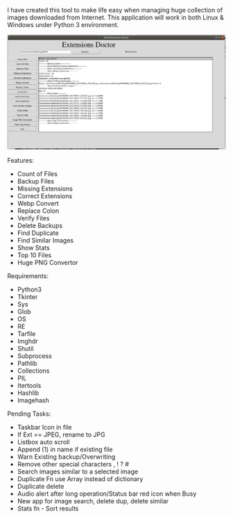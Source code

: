 I have created this tool to make life easy when managing huge collection of images downloaded from Internet.
This application will work in both Linux & Windows under Python 3 environment.

![](main.png)


Features:

- Count of Files
- Backup Files
- Missing Extensions
- Correct Extensions
- Webp Convert
- Replace Colon
- Verify Files
- Delete Backups
- Find Duplicate
- Find Similar Images
- Show Stats
- Top 10 Files
- Huge PNG Convertor


Requirements:
- Python3
- Tkinter
- Sys
- Glob
- OS
- RE
- Tarfile
- Imghdr
- Shutil
- Subprocess
- Pathlib
- Collections
- PIL
- Itertools
- Hashlib
- Imagehash


Pending Tasks:

- Taskbar Icon in file
- If Ext == JPEG, rename to JPG
- Listbox auto scroll
- Append (1) in name if existing file
- Warn Existing backup/Overwriting
- Remove other special characters , ! ? #
- Search images similar to a selected image
- Duplicate Fn use Array instead of dictionary
- Duplicate delete
- Audio alert after long operation/Status bar red icon when Busy
- New app for image search, delete dup, delete similar
- Stats fn - Sort results
